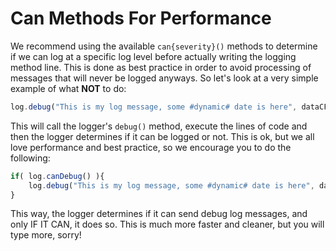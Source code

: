 # Can Methods For Performance

We recommend using the available `can{severity}()` methods to determine if we can log at a specific log level before actually writing the logging method line. This is done as best practice in order to avoid processing of messages that will never be logged anyways. So let's look at a very simple example of what **NOT** to do:

```javascript
log.debug("This is my log message, some #dynamic# date is here", dataCFC);
```

This will call the logger's `debug()` method, execute the lines of code and then the logger determines if it can be logged or not. This is ok, but we all love performance and best practice, so we encourage you to do the following:

```javascript
if( log.canDebug() ){
	log.debug("This is my log message, some #dynamic# date is here", dataCFC);
}
```

This way, the logger determines if it can send debug log messages, and only IF IT CAN, it does so. This is much more faster and cleaner, but you will type more, sorry!


